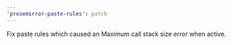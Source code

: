 ```yaml
---
'prosemirror-paste-rules': patch
---
```


Fix paste rules which caused an Maximum call stack size error when active.
